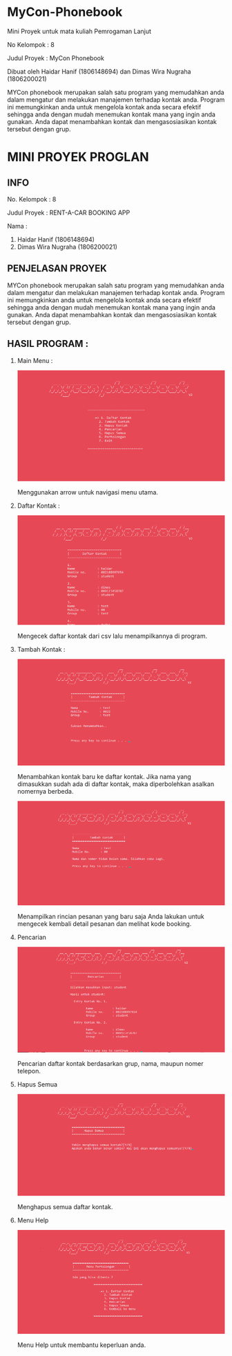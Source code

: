# MyCon-Phonebook
Mini Proyek untuk mata kuliah Pemrogaman Lanjut

No Kelompok : 8

Judul Proyek : MyCon Phonebook

Dibuat oleh Haidar Hanif (1806148694) dan Dimas Wira Nugraha (1806200021)

MYCon phonebook merupakan salah satu program yang memudahkan anda dalam mengatur dan melakukan manajemen terhadap kontak anda. Program ini memungkinkan anda untuk mengelola kontak anda secara efektif sehingga anda dengan mudah menemukan kontak mana yang ingin anda gunakan. Anda dapat menambahkan kontak dan mengasosiasikan kontak tersebut dengan grup.

# MINI PROYEK PROGLAN
## INFO
No. Kelompok : 8

Judul Proyek : RENT-A-CAR BOOKING APP

Nama :
1. Haidar Hanif (1806148694)
2. Dimas Wira Nugraha (1806200021)

## PENJELASAN PROYEK
MYCon phonebook merupakan salah satu program yang memudahkan anda dalam mengatur dan melakukan manajemen terhadap kontak anda. Program ini memungkinkan anda untuk mengelola kontak anda secara efektif sehingga anda dengan mudah menemukan kontak mana yang ingin anda gunakan. Anda dapat menambahkan kontak dan mengasosiasikan kontak tersebut dengan grup.

## HASIL PROGRAM :

1. Main Menu :

   ![Main Menu](https://github.com/whyfoo/Kelompok8-MyConPhonebook/blob/master/Screenshot%20(1).png)

   Menggunakan arrow untuk navigasi menu utama.

2. Daftar Kontak :

   ![Daftar Kontak](https://github.com/whyfoo/Kelompok8-MyConPhonebook/blob/master/Screenshot%20(2).png)

   Mengecek daftar kontak dari csv lalu menampilkannya di program.

3. Tambah Kontak :

   ![Tambah Kontak](https://github.com/whyfoo/Kelompok8-MyConPhonebook/blob/master/Screenshot%20(3).png)

   Menambahkan kontak baru ke daftar kontak.
  Jika nama yang dimasukkan sudah ada di daftar kontak, maka diperbolehkan asalkan nomernya berbeda.

   ![Berbeda](https://github.com/whyfoo/Kelompok8-MyConPhonebook/blob/master/Screenshot%20(4).png)

   Menampilkan rincian pesanan yang baru saja Anda lakukan untuk mengecek kembali detail pesanan dan melihat kode booking.

4. Pencarian

   ![Pencarian](https://github.com/whyfoo/Kelompok8-MyConPhonebook/blob/master/Screenshot%20(5).png)

   Pencarian daftar kontak berdasarkan grup, nama, maupun nomer telepon.

5. Hapus Semua

   ![Hapus Semua](https://github.com/whyfoo/Kelompok8-MyConPhonebook/blob/master/Screenshot%20(6).png)

   Menghapus semua daftar kontak.
   
6. Menu Help

   ![Pertolongan](https://github.com/whyfoo/Kelompok8-MyConPhonebook/blob/master/Screenshot%20(7).png)

   Menu Help untuk membantu keperluan anda.
  
